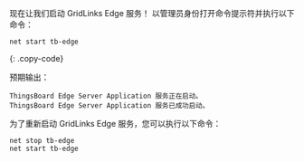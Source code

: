 现在让我们启动 GridLinks Edge 服务！
以管理员身份打开命令提示符并执行以下命令：

```shell
net start tb-edge
```
{: .copy-code}

预期输出：

```text
ThingsBoard Edge Server Application 服务正在启动。
ThingsBoard Edge Server Application 服务已成功启动。
```

为了重新启动 GridLinks Edge 服务，您可以执行以下命令：

```shell
net stop tb-edge
net start tb-edge
```
